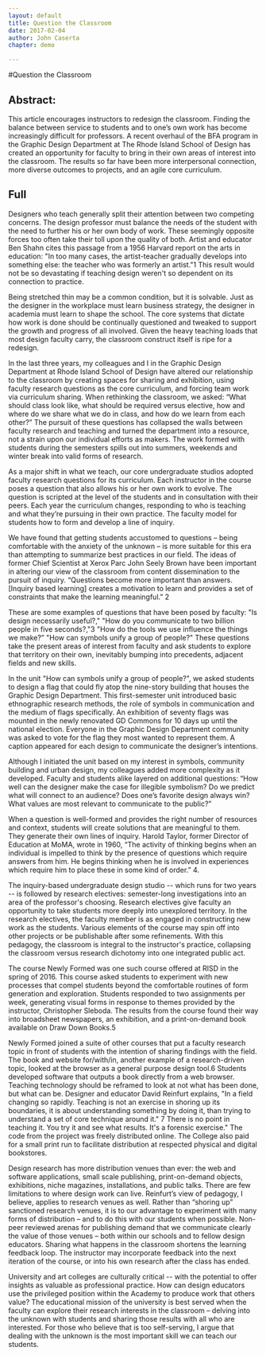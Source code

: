 ```yaml
---
layout: default
title: Question the Classroom
date: 2017-02-04
author: John Caserta
chapter: demo

---
```


#Question the Classroom

## Abstract:
This article encourages instructors to redesign the classroom. Finding the balance between service to students and to one’s own work has become increasingly difficult for professors. A recent overhaul of the BFA program in the Graphic Design Department at The Rhode Island School of Design has created an opportunity for faculty to bring in their own areas of interest into the classroom. The results so far have been more interpersonal connection, more diverse outcomes to projects, and an agile core curriculum.

## Full
Designers who teach generally split their attention between two competing concerns. The design professor must balance the needs of the student with the need to further his or her own body of work. These seemingly opposite forces too often take their toll upon the quality of both. Artist and educator Ben Shahn cites this passage from a 1956 Harvard report on the arts in education: "In too many cases, the artist-teacher gradually develops into something else: the teacher who was formerly an artist."1 This result would not be so devastating if teaching design weren't so dependent on its connection to practice.

Being stretched thin may be a common condition, but it is solvable. Just as the designer in the workplace must learn business strategy, the designer in academia must learn to shape the school. The core systems that dictate how work is done should be continually questioned and tweaked to support the growth and progress of all involved. Given the heavy teaching loads that most design faculty carry, the classroom construct itself is ripe for a redesign.

In the last three years, my colleagues and I in the Graphic Design Department at Rhode Island School of Design have altered our relationship to the classroom by creating spaces for sharing and exhibition, using faculty research questions as the core curriculum, and forcing team work via curriculum sharing. When rethinking the classroom, we asked: “What should class look like, what should be required versus elective, how and where do we share what we do in class, and how do we learn from each other?” The pursuit of these questions has collapsed the walls between faculty research and teaching and turned the department into a resource, not a strain upon our individual efforts as makers. The work formed with students during the semesters spills out into summers, weekends and winter break into valid forms of research.

As a major shift in what we teach, our core undergraduate studios adopted faculty research questions for its curriculum. Each instructor in the course poses a question that also allows his or her own work to evolve. The question is scripted at the level of the students and in consultation with their peers. Each year the curriculum changes, responding to who is teaching and what they’re pursuing in their own practice. The faculty model for students how to form and develop a line of inquiry.

We have found that getting students accustomed to questions – being comfortable with the anxiety of the unknown – is more suitable for this era than attempting to summarize best practices in our field. The ideas of former Chief Scientist at Xerox Parc John Seely Brown have been important in altering our view of the classroom from content dissemination to the pursuit of inquiry. “Questions become more important than answers. [Inquiry based learning] creates a motivation to learn and provides a set of constraints that make the learning meaningful.” 2

These are some examples of questions that have been posed by faculty: "Is design necessarily useful?," "How do you communicate to two billion people in five seconds?,"3 "How do the tools we use influence the things we make?” "How can symbols unify a group of people?" These questions take the present areas of interest from faculty and ask students to explore that territory on their own, inevitably bumping into precedents, adjacent fields and new skills.

In the unit "How can symbols unify a group of people?", we asked students to design a flag that could fly atop the nine-story building that houses the Graphic Design Department. This first-semester unit introduced basic ethnographic research methods, the role of symbols in communication and the medium of flags specifically. An exhibition of seventy flags was mounted in the newly renovated GD Commons for 10 days up until the national election. Everyone in the Graphic Design Department community was asked to vote for the flag they most wanted to represent them. A caption appeared for each design to communicate the designer’s intentions.

Although I initiated the unit based on my interest in symbols, community building and urban design, my colleagues added more complexity as it developed. Faculty and students alike layered on additional questions: “How well can the designer make the case for illegible symbolism? Do we predict what will connect to an audience? Does one’s favorite design always win? What values are most relevant to communicate to the public?”

When a question is well-formed and provides the right number of resources and context, students will create solutions that are meaningful to them. They generate their own lines of inquiry. Harold Taylor, former Director of Education at MoMA, wrote in 1960, “The activity of thinking begins when an individual is impelled to think by the presence of questions which require answers from him. He begins thinking when he is involved in experiences which require him to place these in some kind of order.” 4.

The inquiry-based undergraduate design studio -- which runs for two years -- is followed by research electives: semester-long investigations into an area of the professor's choosing. Research electives give faculty an opportunity to take students more deeply into unexplored territory. In the research electives, the faculty member is as engaged in constructing new work as the students. Various elements of the course may spin off into other projects or be publishable after some refinements. With this pedagogy, the classroom is integral to the instructor's practice, collapsing the classroom versus research dichotomy into one integrated public act.

The course Newly Formed was one such course offered at RISD in the spring of 2016. This course asked students to experiment with new processes that compel students beyond the comfortable routines of form generation and exploration. Students responded to two assignments per week, generating visual forms in response to themes provided by the instructor, Christopher Sleboda. The results from the course found their way into broadsheet newspapers, an exhibition, and a print-on-demand book available on Draw Down Books.5

Newly Formed joined a suite of other courses that put a faculty research topic in front of students with the intention of sharing findings with the field. The book and website for/with/in, another example of a research-driven topic, looked at the browser as a general purpose design tool.6 Students developed software that outputs a book directly from a web browser. Teaching technology should be reframed to look at not what has been done, but what can be. Designer and educator David Reinfurt explains, "In a field changing so rapidly. Teaching is not an exercise in shoring up its boundaries, it is about understanding something by doing it, than trying to understand a set of core technique around it." 7 There is no point in teaching it. You try it and see what results. It's a forensic exercise." The code from the project was freely distributed online. The College also paid for a small print run to facilitate distribution at respected physical and digital bookstores.

Design research has more distribution venues than ever: the web and software applications, small scale publishing, print-on-demand objects, exhibitions, niche magazines, installations, and public talks. There are few limitations to where design work can live. Reinfurt’s view of pedagogy, I believe, applies to research venues as well. Rather than “shoring up” sanctioned research venues, it is to our advantage to experiment with many forms of distribution – and to do this with our students when possible. Non-peer reviewed arenas for publishing demand that we communicate clearly the value of those venues – both within our schools and to fellow design educators. Sharing what happens in the classroom shortens the learning feedback loop. The instructor may incorporate feedback into the next iteration of the course, or into his own research after the class has ended.

University and art colleges are culturally critical -- with the potential to offer insights as valuable as professional practice. How can design educators use the privileged position within the Academy to produce work that others value? The educational mission of the university is best served when the faculty can explore their research interests in the classroom – delving into the unknown with students and sharing those results with all who are interested. For those who believe that is too self-serving, I argue that dealing with the unknown is the most important skill we can teach our students.
